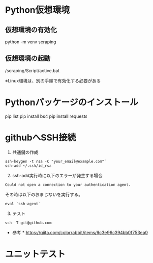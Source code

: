 # Python仮想環境

## 仮想環境の有効化
python -m venv scraping

## 仮想環境の起動
<venv>/scraping/Script/active.bat

※Linux環境は、別の手順で有効化する必要がある


# Pythonパッケージのインストール

pip list
pip install bs4
pip install requests


# githubへSSH接続
1. 共通鍵の作成
```
ssh-keygen -t rsa -C "your_email@example.com"`
ssh-add ~/.ssh/id_rsa
```

2. ssh-add実行時に以下のエラーが発生する場合
```
Could not open a connection to your authentication agent.
```
その時は以下のおまじないを実行する。
```
eval `ssh-agent`
```

3. テスト
```
ssh -T git@github.com
```

* 参考 *
<https://qiita.com/colorrabbit/items/6c3e96c394bb0f753ea0>


# ユニットテスト